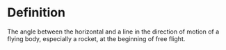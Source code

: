# Definition

The angle between the horizontal and a line in the direction of motion
of a flying body, especially a rocket, at the beginning of free flight.
